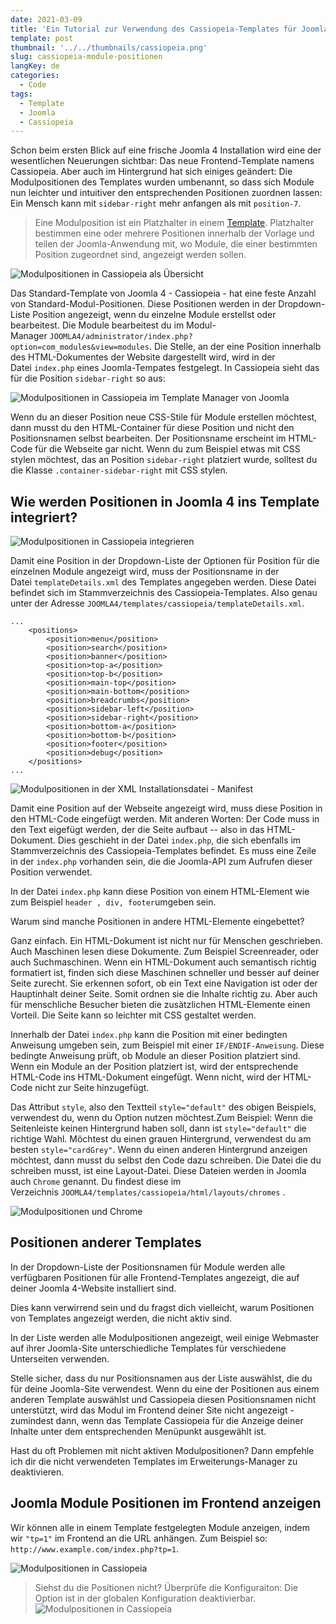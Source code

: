 ```yaml
---
date: 2021-03-09
title: 'Ein Tutorial zur Verwendung des Cassiopeia-Templates für Joomla 4 - Framework'
template: post
thumbnail: '../../thumbnails/cassiopeia.png'
slug: cassiopeia-module-positionen
langKey: de
categories:
  - Code
tags:
  - Template
  - Joomla
  - Cassiopeia
---
```


Schon beim ersten Blick auf eine frische Joomla 4 Installation wird eine der wesentlichen Neuerungen sichtbar: Das neue Frontend-Template namens Cassiopeia. Aber auch im Hintergrund hat sich einiges geändert: Die Modulpositionen des Templates wurden umbenannt, so dass sich Module nun leichter und intuitiver den entsprechenden Positionen zuordnen lassen: Ein Mensch kann mit `sidebar-right` mehr anfangen als mit `position-7`.

> Eine Modulposition ist ein Platzhalter in einem [Template](https://docs.joomla.org/Special:MyLanguage/Template). Platzhalter bestimmen eine oder mehrere Positionen innerhalb der Vorlage und teilen der Joomla-Anwendung mit, wo Module, die einer bestimmten Position zugeordnet sind, angezeigt werden sollen.

![Modulpositionen in Cassiopeia als Übersicht](images/cassiopeia_module.png)

Das Standard-Template von Joomla 4 - Cassiopeia - hat eine feste Anzahl von Standard-Modul-Positionen. Diese Positionen werden in der Dropdown-Liste Position angezeigt, wenn du einzelne Module erstellst oder bearbeitest. Die Module bearbeitest du im Modul-Manager `JOOMLA4/administrator/index.php?option=com_modules&view=modules`. Die Stelle, an der eine Position innerhalb des HTML-Dokumentes der Website dargestellt wird, wird in der Datei `index.php` eines Joomla-Tempates festgelegt. In Cassiopeia sieht das für die Position `sidebar-right` so aus:

![Modulpositionen in Cassiopeia im Template Manager von Joomla](images/cp_mp_1.png)

Wenn du an dieser Position neue CSS-Stile für Module erstellen möchtest, dann musst du den HTML-Container für diese Position und nicht den Positionsnamen selbst bearbeiten. Der Positionsname erscheint im HTML-Code für die Webseite gar nicht. Wenn du zum Beispiel etwas mit CSS stylen möchtest, das an Position `sidebar-right` platziert wurde, solltest du die Klasse `.container-sidebar-right` mit CSS stylen.

## Wie werden Positionen in Joomla 4 ins Template integriert?

![Modulpositionen in Cassiopeia integrieren](images/cp_mp_2.png)

Damit eine Position in der Dropdown-Liste der Optionen für Position für die einzelnen Module angezeigt wird, muss der Positionsname in der Datei `templateDetails.xml` des Templates angegeben werden. Diese Datei befindet sich im Stammverzeichnis des Cassiopeia-Templates. Also genau unter der Adresse `JOOMLA4/templates/cassiopeia/templateDetails.xml`.

```
...
	<positions>
		<position>menu</position>
		<position>search</position>
		<position>banner</position>
		<position>top-a</position>
		<position>top-b</position>
		<position>main-top</position>
		<position>main-bottom</position>
		<position>breadcrumbs</position>
		<position>sidebar-left</position>
		<position>sidebar-right</position>
		<position>bottom-a</position>
		<position>bottom-b</position>
		<position>footer</position>
		<position>debug</position>
	</positions>
...
```

![Modulpositionen in der XML Installationsdatei - Manifest](images/cp_mp_3.png)

Damit eine Position auf der Webseite angezeigt wird, muss diese Position in den HTML-Code eingefügt werden. Mit anderen Worten: Der Code muss in den Text eigefügt werden, der die Seite aufbaut -- also in das HTML-Dokument. Dies geschieht in der Datei `index.php`, die sich ebenfalls im Stammverzeichnis des Cassiopeia-Templates befindet. Es muss eine Zeile in der `index.php` vorhanden sein, die die Joomla-API zum Aufrufen dieser Position verwendet.

In der Datei `index.php` kann diese Position von einem HTML-Element wie zum Beispiel `header , div, footer`umgeben sein.

Warum sind manche Positionen in andere HTML-Elemente eingebettet?

Ganz einfach. Ein HTML-Dokument ist nicht nur für Menschen geschrieben. Auch Maschinen lesen diese Dokumente. Zum Beispiel Screenreader, oder auch Suchmaschinen. Wenn ein HTML-Dokument auch semantisch richtig formatiert ist, finden sich diese Maschinen schneller und besser auf deiner Seite zurecht. Sie erkennen sofort, ob ein Text eine Navigation ist oder der Hauptinhalt deiner Seite. Somit ordnen sie die Inhalte richtig zu. Aber auch für menschliche Besucher bieten die zusätzlichen HTML-Elemente einen Vorteil. Die Seite kann so leichter mit CSS gestaltet werden.

Innerhalb der Datei `index.php` kann die Position mit einer bedingten Anweisung umgeben sein, zum Beispiel mit einer `IF/ENDIF-Anweisung`. Diese bedingte Anweisung prüft, ob Module an dieser Position platziert sind. Wenn ein Module an der Position platziert ist, wird der entsprechende HTML-Code ins HTML-Dokument eingefügt. Wenn nicht, wird der HTML-Code nicht zur Seite hinzugefügt.

Das Attribut `style`, also den Textteil `style="default"` des obigen Beispiels, verwendest du, wenn du Option nutzen möchtest.Zum Beispiel: Wenn die Seitenleiste keinen Hintergrund haben soll, dann ist `style="default"` die richtige Wahl. Möchtest du einen grauen Hintergrund, verwendest du am besten `style="cardGrey"`. Wenn du einen anderen Hintergrund anzeigen möchtest, dann musst du selbst den Code dazu schreiben. Die Datei die du schreiben musst, ist eine Layout-Datei. Diese Dateien werden in Joomla auch `Chrome` genannt. Du findest diese im Verzeichnis `JOOMLA4/templates/cassiopeia/html/layouts/chromes` .

![Modulpositionen und Chrome](images/cp_mp_4.png)

## Positionen anderer Templates

In der Dropdown-Liste der Positionsnamen für Module werden alle verfügbaren Positionen für alle Frontend-Templates angezeigt, die auf deiner Joomla 4-Website installiert sind.

Dies kann verwirrend sein und du fragst dich vielleicht, warum Positionen von Templates angezeigt werden, die nicht aktiv sind.

In der Liste werden alle Modulpositionen angezeigt, weil einige Webmaster auf ihrer Joomla-Site unterschiedliche Templates für verschiedene Unterseiten verwenden.

Stelle sicher, dass du nur Positionsnamen aus der Liste auswählst, die du für deine Joomla-Site verwendest. Wenn du eine der Positionen aus einem anderen Template auswählst und Cassiopeia diesen Positionsnamen nicht unterstützt, wird das Modul im Frontend deiner Site nicht angezeigt - zumindest dann, wenn das Template Cassiopeia für die Anzeige deiner Inhalte unter dem entsprechenden Menüpunkt ausgewählt ist.

Hast du oft Problemen mit nicht aktiven Modulpositionen? Dann empfehle ich dir die nicht verwendeten Templates im Erweiterungs-Manager zu deaktivieren.

## Joomla Module Positionen im Frontend anzeigen

Wir können alle in einem Template festgelegten Module anzeigen, indem wir `"tp=1"` im Frontend an die URL anhängen. Zum Beispiel so: `http://www.example.com/index.php?tp=1`.

![Modulpositionen in Cassiopeia](images/cp_templatepositionen2.png)

> Siehst du die Positionen nicht? Überprüfe die Konfiguraiton: Die Option ist in der globalen Konfiguration deaktivierbar.
> ![Modulpositionen in Cassiopeia](images/cp_templatepositionen.png)
